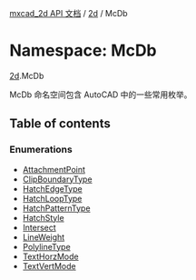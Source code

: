[mxcad_2d API 文档](../README.md) / [2d](2d.md) / McDb

# Namespace: McDb

[2d](2d.md).McDb

McDb 命名空间包含 AutoCAD 中的一些常用枚举。

## Table of contents

### Enumerations

- [AttachmentPoint](../enums/2d.McDb.AttachmentPoint.md)
- [ClipBoundaryType](../enums/2d.McDb.ClipBoundaryType.md)
- [HatchEdgeType](../enums/2d.McDb.HatchEdgeType.md)
- [HatchLoopType](../enums/2d.McDb.HatchLoopType.md)
- [HatchPatternType](../enums/2d.McDb.HatchPatternType.md)
- [HatchStyle](../enums/2d.McDb.HatchStyle.md)
- [Intersect](../enums/2d.McDb.Intersect.md)
- [LineWeight](../enums/2d.McDb.LineWeight.md)
- [PolylineType](../enums/2d.McDb.PolylineType.md)
- [TextHorzMode](../enums/2d.McDb.TextHorzMode.md)
- [TextVertMode](../enums/2d.McDb.TextVertMode.md)
